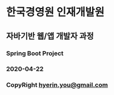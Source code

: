 # 한국경영원 인재개발원
## 자바기반 웹/앱 개발자 과정

### Spring Boot Project
### 2020-04-22

### CopyRight hyerin.you@gmail.com
